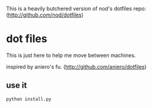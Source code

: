 This is a heavily butchered version of nod's dotfiles repo:
(http://github.com/nod/dotfiles)

dot files
=========

This is just here to help me move between machines.

inspired by aniero's fu. (http://github.com/aniero/dotfiles)


use it
------

 `python install.py`
